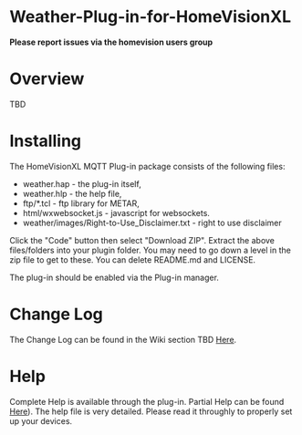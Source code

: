 # Weather-Plug-in-for-HomeVisionXL

**Please report issues via the homevision users group**

# Overview

TBD

# Installing

The HomeVisionXL MQTT Plug-in package consists of the following files: 
* weather.hap - the plug-in itself, 
* weather.hlp - the help file,
* ftp/*.tcl - ftp library for METAR,
* html/wxwebsocket.js - javascript for websockets.
* weather/images/Right-to-Use_Disclaimer.txt  - right to use disclaimer

Click the "Code" button then select "Download ZIP".
Extract the above files/folders into your plugin folder.
You may need to go down a level in the zip file to get to these.
You can delete README.md and LICENSE.

The plug-in should be enabled via the Plug-in manager.

# Change Log

The Change Log can be found in the Wiki section TBD [Here](https://github.com/rebel7580/Weather-Plug-in-For-HomeVisionXL/wiki/Change-Log).

# Help

Complete Help is available through the plug-in.
Partial Help can be found [Here](https://github.com/rebel7580/Weather-Plug-in-For-HomeVisionXL/wiki/Introduction-to-the-Weather-Plug-in)).
The help file is very detailed. Please read it throughly to properly set up your devices.

